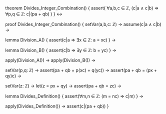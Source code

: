 theorem Divides_Integer_Combination() {
  assert(
    ∀a,b,c ∈ ℤ, (c|a ∧ c|b) ⇒ 
    ∀p,q ∈ ℤ: c|(pa + qb)
  )
} ↔

proof Divides_Integer_Combination() {
  setVar(a,b,c: ℤ) →
  assume(c|a ∧ c|b) →
  
  lemma Division_A() {
    assert(c|a ⇒ ∃x ∈ ℤ: a = xc)
  } →
  
  lemma Division_B() {
    assert(c|b ⇒ ∃y ∈ ℤ: b = yc)
  } →
  
  apply(Division_A()) →
  apply(Division_B()) →
  
  setVar(p,q: ℤ) →
  assert(pa + qb = p(xc) + q(yc)) →
  assert(pa + qb = (px + qy)c) →
  
  setVar(z: ℤ) →
  let(z = px + qy) →
  assert(pa + qb = zc) →
  
  lemma Divides_Definition() {
    assert(∀m,n ∈ ℤ: (m = nc) ⇒ c|m)
  } →
  
  apply(Divides_Definition()) →
  assert(c|(pa + qb))
}
